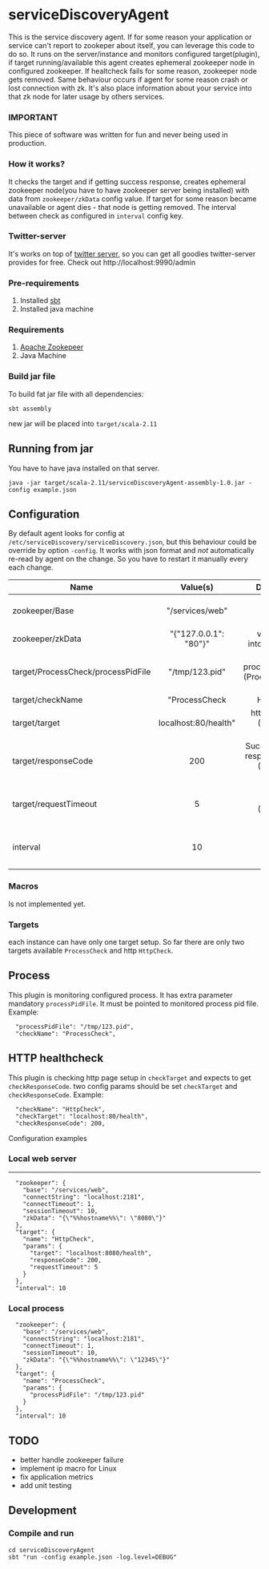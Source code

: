 serviceDiscoveryAgent
==========
This is the service discovery agent. If for some reason your application or service can't report to zookeper about itself, you can leverage this code to do so. It runs on the server/instance and monitors configured target(plugin), if target running/available this agent creates ephemeral zookeeper node in configured zookeeper. If healtcheck fails for some reason, zookeeper node gets removed. Same behaviour occurs if agent for some reason crash or lost connection with zk. It's also place information about your service into that zk node for later usage by others services.

### IMPORTANT
This piece of software was written for fun and never being used in production.

### How it works?
It checks the target and if getting success response, creates ephemeral zookeeper node(you have to have zookeeper server being installed) with data from `zookeeper/zkData` config value. If target for some reason became unavailable or agent dies - that node is getting removed. The interval between check as configured in `interval` config key.

### Twitter-server
It's works on top of [twitter server](https://twitter.github.io/twitter-server/index.html), so you can get all goodies
twitter-server provides for free. Check out http://localhost:9990/admin

### Pre-requirements
1. Installed [sbt](http://www.scala-sbt.org/)
2. Installed java machine

### Requirements
1. [Apache Zookepeer](https://zookeeper.apache.org/)
2. Java Machine

### Build jar file

To build fat jar file with all dependencies:
```
sbt assembly
```

new jar will be placed into `target/scala-2.11`

Running from jar
---------

You have to have java installed on that server.
```
java -jar target/scala-2.11/serviceDiscoveryAgent-assembly-1.0.jar -config example.json
```


Configuration
--------

By default agent looks for config at `/etc/serviceDiscovery/serviceDiscovery.json`, but this behaviour could be override by option `-config`. It works with json format and _not_ automatically re-read by agent on the change. So you have to restart it manually every each change.   
    
| Name | Value(s) | Description |
| -----|:--------:| -----------:|
| zookeeper/Base | "/services/web" | path to zookeeper base |
| zookeeper/zkData | "{\"127.0.0.1\": \"80\"}" | value to put into new node |
| target/ProcessCheck/processPidFile |  "/tmp/123.pid" | path to process pid file (ProcessCheck only) |
| target/checkName | "ProcessCheck|HttpCheck" | name of checker |
| target/target | localhost:80/health" | http endpoint (HttpCheck only) |
| target/responseCode |  200 | Success HTTP response code (HttpCheck only) |
| target/requestTimeout |  5 | Request timeout (HttpCheck only) |
| interval | 10 | interval between check in seconds |

### Macros
Is not implemented yet.

### Targets

each instance can have only one target setup. So far there are only two targets available `ProcessCheck` and http `HttpCheck`.

## Process
This plugin is monitoring configured process.
It has extra parameter mandatory `processPidFile`. It must be pointed to monitored process pid file. Example:
```
  "processPidFile": "/tmp/123.pid",
  "checkName": "ProcessCheck",
```

## HTTP healthcheck
This plugin is checking http page setup in `checkTarget` and expects to get `checkResponseCode`.
two config params should be set `checkTarget` and `checkResponseCode`. Example:

```
  "checkName": "HttpCheck",
  "checkTarget": "localhost:80/health",
  "checkResponseCode": 200,
```

Configuration examples

### Local web server
----------
```
  "zookeeper": {
    "base": "/services/web",
    "connectString": "localhost:2181",
    "connectTimeout": 1,
    "sessionTimeout": 10,
    "zkData": "{\"%%hostname%%\": \"8080\"}"
  },
  "target": {
    "name": "HttpCheck",
    "params": {
      "target": "localhost:8080/health",
      "responseCode": 200,
      "requestTimeout": 5
    }
  },
  "interval": 10
```

### Local process

```
  "zookeeper": {
    "base": "/services/web",
    "connectString": "localhost:2181",
    "connectTimeout": 1,
    "sessionTimeout": 10,
    "zkData": "{\"%%hostname%%\": \"12345\"}"
  },
  "target": {
    "name": "ProcessCheck",
    "params": {
      "processPidFile": "/tmp/123.pid"
    }
  },
  "interval": 10
```

TODO
----------
- better handle zookeeper failure
- implement ip macro for Linux
- fix application metrics
- add unit testing

Development
----------

### Compile and run

```
cd serviceDiscoveryAgent
sbt "run -config example.json -log.level=DEBUG"
```


